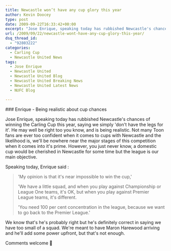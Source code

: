 ```yaml
---
title: Newcastle won’t have any cup glory this year
author: Kevin Doocey
type: post
date: 2009-09-22T16:33:42+00:00
excerpt: "Jose Enrique, speaking today has rubbished Newcastle's chances of winning the.."
url: /2009/09/22/newcastle-wont-have-any-cup-glory-this-year/
dsq_thread_id:
  - "92803222"
categories:
  - Carling Cup
  - Newcastle United News
tags:
  - Jose Enrique
  - Newcastle United
  - Newcastle United Blog
  - Newcastle United Breaking News
  - Newcastle United Latest News
  - NUFC Blog

---
```

### Enrique - Being realistic about cup chances

Jose Enrique, speaking today has rubbished Newcastle's chances of winning the Carling Cup this year, saying we simply 'don't have the legs for it'. He may well be right too you know, and is being realistic. Not many Toon fans are ever too confident when it comes to cups with Newcastle and the likelihood is, we'll be nowhere near the major stages of this competition when it comes  into it's prime. However, you just never know, a domestic cup would be cherished in Newcastle for some time but the league is our main objective.

Speaking today, Enrique said :

> 'My opinion is that it's near impossible to win the cup,'
>
> 'We have a little squad, and when you play against Championship or League One teams, it's OK, but when you play against Premier League teams, it's different.
>
> 'You need 100 per cent concentration in the league, because we want to go back to the Premier League.'

We know that's he's probably right but he's definitely correct in saying we have too small of a squad. We're meant to have Maron Harewood arriving and he'll add some power upfront, but that's not enough.

Comments welcome 🙂
